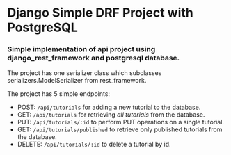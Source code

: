 # Django Simple DRF Project with PostgreSQL

### Simple implementation of api project using django_rest_framework and postgresql database.

The project has one serializer class which subclasses serializers.ModelSerializer from rest_framework.

The project has 5 simple endpoints:
- POST: `/api/tutorials` for adding a new tutorial to the database.
- GET: `/api/tutorials` for retrieving *all tutorials* from the database.
- PUT: `/api/tutorials/:id` to perform PUT operations on a single tutorial.
- GET: `/api/tutorials/published` to retrieve only published tutorials from the database.
- DELETE: `/api/tutorials/:id` to delete a tutorial by id.